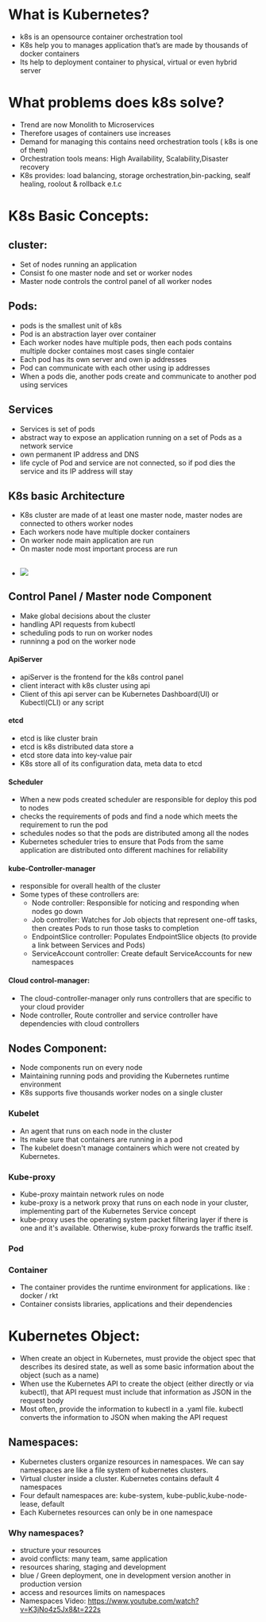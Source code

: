 # What is Kubernetes?

- k8s is an opensource container orchestration tool
- K8s help you to manages application that’s are made by thousands of docker containers
- Its help to deployment  container to physical, virtual or even hybrid server

# What problems does k8s solve?

- Trend are now Monolith to Microservices
- Therefore usages of containers use increases
- Demand for managing this contains need orchestration tools ( k8s is one of them)
- Orchestration tools means: High Availability, Scalability,Disaster recovery
- K8s provides: load balancing, storage orchestration,bin-packing, sealf healing, roolout & rollback e.t.c

# K8s Basic Concepts:

## cluster:

- Set of nodes running an application
- Consist fo one master node and set or worker nodes
- Master node controls the control panel of all worker nodes

## Pods:

- pods is the smallest unit of k8s
- Pod is an abstraction layer over container
- Each worker nodes have multiple pods, then each pods contains multiple docker containes most cases single contaier
- Each pod has its own server and own ip addresses
- Pod can communicate with each other using ip addresses
- When a pods die, another pods create and communicate to another pod using services

## Services

- Services is set of pods
- abstract way to expose an application running on a set of Pods as a network service
- own permanent IP address  and DNS
- life cycle of Pod and service are not connected, so if pod dies the service and its IP address will stay

## K8s basic Architecture

- K8s cluster are made of at least one master node, master nodes are connected to others worker nodes
- Each workers node have multiple docker containers
- On worker node  main application are run
- On master node most important process are run
- ## ![](https://lh5.googleusercontent.com/esi-Mg6mYmGxVx9hpQ9U7QTMlXINR6KQ7JQX6bnGu5csvEakG-U-lYH1lH53GA-geTm5CElRRdKJ6AulEY33EygDm1LnKyMXp18qQL8_K8xa4M4jvYP7IQPm54pl3gI31GWpvRiNZ5e8mFEeXA0HF1M)

## Control Panel / Master node Component

- Make global decisions about the cluster
- handling API requests from kubectl
- scheduling pods to run on worker nodes
- runninng a pod on the worker node

#### ApiServer

- apiServer is the frontend for the k8s control panel
- client interact with k8s cluster using api
- Client of this api server can be Kubernetes Dashboard(UI) or Kubectl(CLI) or any script

#### etcd

- etcd is like cluster brain
- etcd  is k8s distributed data store  a
- etcd store data into key-value pair
- K8s store all of its configuration data, meta data to etcd

#### Scheduler

- When a new pods created scheduler are responsible for deploy this pod to nodes
- checks the requirements of pods and find a node which meets the requirement to run the pod
- schedules nodes so that the pods are distributed among all the nodes
- Kubernetes scheduler tries to ensure that Pods from the same application are distributed onto different machines for reliability

#### kube-Controller-manager

- responsible for overall health of the cluster
- Some types of these controllers are:
  - Node controller: Responsible for noticing and responding when nodes go down
  - Job controller: Watches for Job objects that represent one-off tasks, then creates Pods to run those tasks to completion
  - EndpointSlice controller: Populates EndpointSlice objects (to provide a link between Services and Pods)
  - ServiceAccount controller: Create default ServiceAccounts for new namespaces

#### Cloud control-manager:

- The cloud-controller-manager only runs controllers that are specific to your cloud provider
- Node controller, Route controller and service controller have dependencies with cloud controllers

## Nodes Component:

- Node components run on every node
- Maintaining running pods and providing the Kubernetes runtime environment
- K8s supports five thousands worker nodes on a single cluster

### Kubelet

- An agent that runs on each node in the cluster
- Its make sure that containers are running in a pod
- The kubelet doesn't manage containers which were not created by Kubernetes.

### Kube-proxy

- Kube-proxy maintain network rules on node
- kube-proxy is a network proxy that runs on each node in your cluster, implementing part of the Kubernetes Service concept
- kube-proxy uses the operating system packet filtering layer if there is one and it's available. Otherwise, kube-proxy forwards the traffic itself.

### Pod

### Container

- The container provides the runtime environment for applications. like : docker / rkt
- Container consists libraries, applications and their dependencies

# Kubernetes Object:

- When create an object in Kubernetes, must provide the object spec that describes its desired state, as well as some basic information about the object (such as a name)
- When use the Kubernetes API to create the object (either directly or via kubectl), that API request must include that information as JSON in the request body
- Most often, provide the information to kubectl in a .yaml file. kubectl converts the information to JSON when making the API request

## Namespaces:

- Kubernetes clusters organize resources in namespaces. We can say namespaces are like a file system of kubernetes clusters.
- Virtual cluster inside a cluster. Kubernetes contains default 4 namespaces
- Four default namespaces are: kube-system, kube-public,kube-node-lease, default
- Each Kubernetes resources can only be in one namespace

### Why namespaces?

- structure your resources
- avoid conflicts: many team, same application
- resources sharing, staging and development
- blue / Green deployment, one in development version another in production version
- access and resources limits on namespaces
- Namespaces Video: https://www.youtube.com/watch?v=K3jNo4z5Jx8&t=222s
